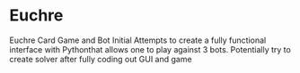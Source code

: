 # Euchre
Euchre Card Game and Bot
Initial Attempts to create a fully functional interface with Pythonthat allows one to play against 3 bots.
Potentially try to create solver after fully coding out GUI and game
